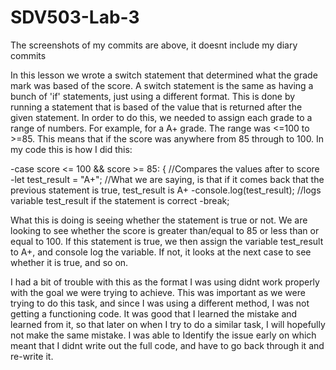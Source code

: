 # SDV503-Lab-3

The screenshots of my commits are above, it doesnt include my diary commits

In this lesson we wrote a switch statement that determined what the grade mark was based of the score. A switch statement is the same as having a bunch of 'if' statements, just using a different format. This is done by running a statement that is based of the value that is returned after the given statement. In order to do this, we needed to assign each grade to a range of numbers. For example, for a A+ grade. The range was <=100 to >=85. This means that if the score was anywhere from 85 through to 100. In my code this is how I did this:

-case score <= 100 && score >= 85: { //Compares the values after to score
-let test_result = "A+"; //What we are saying, is that if it comes back that the previous statement is true, test_result is A+
-console.log(test_result); //logs variable test_result if the statement is correct
-break; 
     
What this is doing is seeing whether the statement is true or not. We are looking to see whether the score is greater than/equal to 85 or less than or equal to 100. If this statement is true, we then assign the variable test_result to A+, and console log the variable. If not, it looks at the next case to see whether it is true, and so on.
   
I had a bit of trouble with this as the format I was using didnt work properly with the goal we were trying to achieve. This was important as we were trying to do this task, and since I was using a different method, I was not getting a functioning code. It was good that I learned the mistake and learned from it, so that later on when I try to do a similar task, I will hopefully not make the same mistake. I was able to Identify the issue early on which meant that I didnt write out the full code, and have to go back through it and re-write it.
   
   
